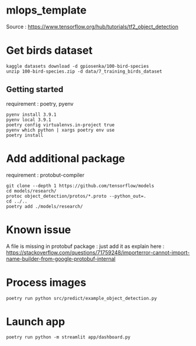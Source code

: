 # mlops_template

Source : https://www.tensorflow.org/hub/tutorials/tf2_object_detection

# Get birds dataset

```
kaggle datasets download -d gpiosenka/100-bird-species 
unzip 100-bird-species.zip -d data/7_training_birds_dataset
```

## Getting started
requirement : poetry, pyenv
```
pyenv install 3.9.1
pyenv local 3.9.1
poetry config virtualenvs.in-project true
pyenv which python | xargs poetry env use
poetry install
```

# Add additional package
requirement : protobut-compiler
```
git clone --depth 1 https://github.com/tensorflow/models
cd models/research/
protoc object_detection/protos/*.proto --python_out=.
cd ../..
poetry add ./models/research/
```
# Known issue
A file is missing in protobuf package : just add it as explain here :
https://stackoverflow.com/questions/71759248/importerror-cannot-import-name-builder-from-google-protobuf-internal

# Process images
```
poetry run python src/predict/example_object_detection.py
```

# Launch app
```
poetry run python -m streamlit app/dashboard.py
```
